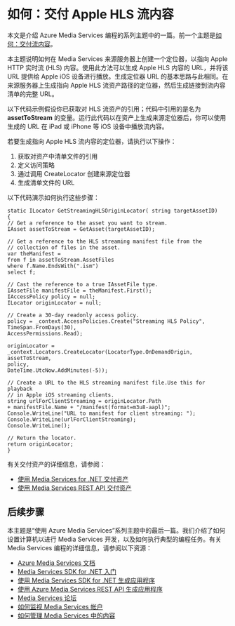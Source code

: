 <properties linkid="develop-media-services-how-to-guides-deliver-apple-live-streaming" urlDisplayName="Deliver Apple HTTP Live Streaming (HLS)" pageTitle="How to Deliver Apple HTTP Live Streaming (HLS) - Azure" metaKeywords="" description="Learn how to create a locator to Apple HTTP Live Stream (HLS) content on Media Services origin server. Code samples are written in C# and use the Media Services SDK for .NET." metaCanonical="" services="media-services" documentationCenter="" title="How to: Deliver Apple HLS streaming content" authors="migree" solutions="" manager="" editor="" />
<tags ms.service="media-services"
    ms.date="10/30/2014"
    wacn.date="04/11/2015"
    />

如何：交付 Apple HLS 流内容
===========================

本文是介绍 Azure Media Services 编程的系列主题中的一篇。前一个主题是[如何：交付流内容](media-services-deliver-streaming-content)。

本主题说明如何在 Media Services 来源服务器上创建一个定位器，以指向 Apple HTTP 实时流 (HLS) 内容。使用此方法可以生成 Apple HLS 内容的 URL，并将该 URL 提供给 Apple iOS 设备进行播放。生成定位器 URL 的基本思路与此相同。在来源服务器上生成指向 Apple HLS 流资产路径的定位器，然后生成链接到流内容清单的完整 URL。

以下代码示例假设你已获取对 HLS 流资产的引用；代码中引用的是名为 **assetToStream** 的变量。运行此代码以在资产上生成来源定位器后，你可以使用生成的 URL 在 iPad 或 iPhone 等 iOS 设备中播放流内容。

若要生成指向 Apple HLS 流内容的定位器，请执行以下操作：

1.  获取对资产中清单文件的引用
2.  定义访问策略
3.  通过调用 CreateLocator 创建来源定位器
4.  生成清单文件的 URL

以下代码演示如何执行这些步骤：

``` {}
static ILocator GetStreamingHLSOriginLocator( string targetAssetID)
{
// Get a reference to the asset you want to stream.
IAsset assetToStream = GetAsset(targetAssetID);

// Get a reference to the HLS streaming manifest file from the  
// collection of files in the asset. 
var theManifest =
from f in assetToStream.AssetFiles
where f.Name.EndsWith(".ism")
select f;

// Cast the reference to a true IAssetFile type. 
IAssetFile manifestFile = theManifest.First();
IAccessPolicy policy = null;
ILocator originLocator = null;

// Create a 30-day readonly access policy. 
policy = _context.AccessPolicies.Create("Streaming HLS Policy",
TimeSpan.FromDays(30),
AccessPermissions.Read);

originLocator = _context.Locators.CreateLocator(LocatorType.OnDemandOrigin, assetToStream,
policy,
DateTime.UtcNow.AddMinutes(-5));

// Create a URL to the HLS streaming manifest file.Use this for playback
// in Apple iOS streaming clients.
string urlForClientStreaming = originLocator.Path
+ manifestFile.Name + "/manifest(format=m3u8-aapl)";
Console.WriteLine("URL to manifest for client streaming: ");
Console.WriteLine(urlForClientStreaming);
Console.WriteLine();

// Return the locator. 
return originLocator;
}
```

有关交付资产的详细信息，请参阅：

-   [使用 Media Services for .NET 交付资产](http://msdn.microsoft.com/zh-cn/library/jj129575.aspx)
-   [使用 Media Services REST API 交付资产](http://msdn.microsoft.com/zh-cn/library/jj129578.aspx)

后续步骤
--------

本主题是“使用 Azure Media Services”系列主题中的最后一篇。我们介绍了如何设置计算机以进行 Media Services 开发，以及如何执行典型的编程任务。有关 Media Services 编程的详细信息，请参阅以下资源：

-   [Azure Media Services 文档](https://msdn.microsoft.com/zh-CN/library/hh973629)
-   [Media Services SDK for .NET 入门](https://msdn.microsoft.com/zh-CN/library/hh973620)
-   [使用 Media Services SDK for .NET 生成应用程序](https://msdn.microsoft.com/zh-CN/library/hh973613)
-   [使用 Azure Media Services REST API 生成应用程序](https://msdn.microsoft.com/zh-CN/library/hh973618)
-   [Media Services 论坛](http://social.msdn.microsoft.com/Forums/zh-cn/MediaServices/threads)
-   [如何监视 Media Services 帐户](media-services-monitor-services-account)
-   [如何管理 Media Services 中的内容](media-services-manage-content)

